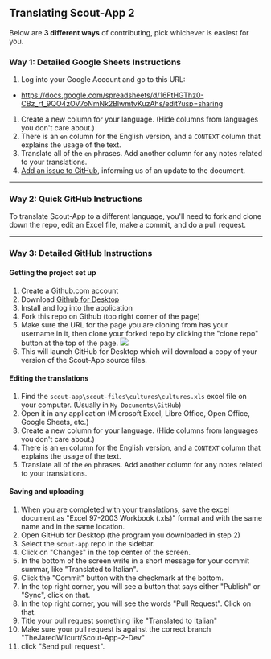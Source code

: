 ## Translating Scout-App 2

Below are **3 different ways** of contributing, pick whichever is easiest for you.

### Way 1: Detailed Google Sheets Instructions

1. Log into your Google Account and go to this URL:
  * https://docs.google.com/spreadsheets/d/16FtHGThz0-CBz_rf_9QO4zOV7oNmNk2BlwmtvKuzAhs/edit?usp=sharing
1. Create a new column for your language. (Hide columns from languages you don't care about.)
1. There is an `en` column for the English version, and a `CONTEXT` column that explains the usage of the text.
1. Translate all of the `en` phrases. Add another column for any notes related to your translations.
1. [Add an issue to GitHub](https://github.com/mhs/scout-app/issues/new?title=SA2%20-%20Translated%20Scout-App&body=New%20translation%20can%20be%20found%20at%0D%0D%2A%20https%3A%2F%2Fdocs%2Egoogle%2Ecom%2Fspreadsheets%2Fd%2F16FtHGThz0-CBz_rf_9QO4zOV7oNmNk2BlwmtvKuzAhs%2Fedit%3Fusp%3Dsharing), informing us of an update to the document.

* * *

### Way 2: Quick GitHub Instructions

To translate Scout-App to a different language, you'll need to fork and clone down the repo, edit an Excel file, make a commit, and do a pull request.

* * *

### Way 3: Detailed GitHub Instructions

#### Getting the project set up

1. Create a Github.com account
1. Download [Github for Desktop](https://desktop.github.com)
1. Install and log into the application
1. Fork this repo on Github (top right corner of the page)
1. Make sure the URL for the page you are cloning from has your username in it, then clone your forked repo by clicking the "clone repo" button at the top of the page. <img src="http://i.imgur.com/jIbhqGz.png">
1. This will launch GitHub for Desktop which will download a copy of your version of the Scout-App source files.

#### Editing the translations

1. Find the `scout-app\scout-files\cultures\cultures.xls` excel file on your computer. (Usually in `My Documents\GitHub`)
1. Open it in any application (Microsoft Excel, Libre Office, Open Office, Google Sheets, etc.)
1. Create a new column for your language. (Hide columns from languages you don't care about.)
1. There is an `en` column for the English version, and a `CONTEXT` column that explains the usage of the text.
1. Translate all of the `en` phrases. Add another column for any notes related to your translations.

#### Saving and uploading

1. When you are completed with your translations, save the excel document as "Excel 97-2003 Workbook (.xls)" format and with the same name and in the same location.
1. Open GitHub for Desktop (the program you downloaded in step 2)
1. Select the `scout-app` repo in the sidebar.
1. Click on "Changes" in the top center of the screen.
1. In the bottom of the screen write in a short message for your commit summar, like "Translated to Italian".
1. Click the "Commit" button with the checkmark at the bottom.
1. In the top right corner, you will see a button that says either "Publish" or "Sync", click on that.
1. In the top right corner, you will see the words "Pull Request". Click on that.
1. Title your pull request something like "Translated to Italian"
1. Make sure your pull request is against the correct branch "TheJaredWilcurt/Scout-App-2-Dev"
1. click "Send pull request".
